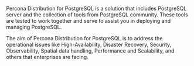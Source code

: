 Percona Distribution for PostgreSQL is a solution that includes PostgreSQL server and the collection of tools from PostgreSQL community. These tools are tested to work together and serve to assist you in deploying and managing PostgreSQL. 

The aim of Percona Distribution for PostgreSQL is to address the operational issues like High-Availability, Disaster Recovery, Security, Observability, Spatial data handling, Performance and Scalability, and others that enterprises are facing.
